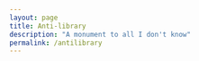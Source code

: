 ```yaml
---
layout: page
title: Anti-library
description: "A monument to all I don't know"
permalink: /antilibrary
---
```

